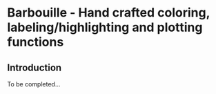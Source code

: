 Barbouille - Hand crafted coloring, labeling/highlighting and plotting functions
================================================================================

## Introduction ##

To be completed...
